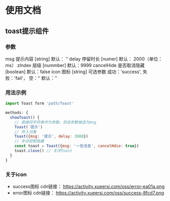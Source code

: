# 使用文档
## toast提示组件
### 参数
msg 提示内容 [string] 默认： ’‘
delay 停留时长 [numer] 默认： 2000（单位：ms）
zIndex 层级 [nummber] 默认：9999
cancelHide 是否取消隐藏 [boolean] 默认：false
icon 图标 [string] 可选参数 成功：’success', 失败：'fail'， 空：’‘ 默认：''

### 用法示例
```javascript
import Toast form 'path/Toast'

methods: {
  showToast() {
    // 直接将字符串作为参数，则该参数被选为msg
    Toast('提示')
    // 传入对象
    Toast({msg: '提示', delay: 3000})
    // 手动控制隐藏
    const toast = Toast({msg: '一些消息', cancelHdie: true})
    toast.close() // 关闭Toast
  }
}
```

### 关于icon

- success图标 cdn链接： https://activity.xueersi.com/oss/error-ea01a.png
- error图标 cdn链接： https://activity.xueersi.com/oss/success-8fcd7.png